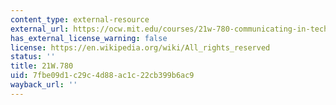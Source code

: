 ```yaml
---
content_type: external-resource
external_url: https://ocw.mit.edu/courses/21w-780-communicating-in-technical-organizations-fall-2001/
has_external_license_warning: false
license: https://en.wikipedia.org/wiki/All_rights_reserved
status: ''
title: 21W.780
uid: 7fbe09d1-c29c-4d88-ac1c-22cb399b6ac9
wayback_url: ''
---
```

